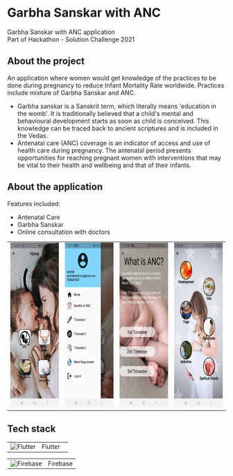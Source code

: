 # Garbha Sanskar with ANC

Garbha Sanskar with ANC application
<br>Part of Hackathon - Solution Challenge 2021

## About the project

An application where women would get knowledge of the practices to be done during pregnancy to reduce Infant Mortality Rate worldwide. Practices include mixture of Garbha Sanskar and ANC.
- Garbha sanskar is a Sanskrit term, which literally means 'education in the womb'. It is traditionally believed that a child's mental and behavioural development starts as soon as child is conceived. This knowledge can be traced back to ancient scriptures and is included in the Vedas.
- Antenatal care (ANC) coverage is an indicator of access and use of health care during pregnancy. The antenatal period presents opportunities for reaching pregnant women with interventions that may be vital to their health and wellbeing and that of their infants.

## About the application

Features included:

- Antenatal Care 
- Garbha Sanskar
- Online consultation with doctors


<table>
  <tr>
    <td><img src = "https://github.com/sarthakvaishnav09/GS21/blob/master/assets/images/Screenshot_20210329-164114.jpg" alt = "LoginPage" width = "180" height = "380"></td>
    <td><img src = "https://github.com/sarthakvaishnav09/GS21/blob/master/assets/images/InkedScreenshot_20210329-162931_LI.jpg" alt = "Stocks" width = "180" height = "380"></td>
    <td><img src = "https://github.com/sarthakvaishnav09/GS21/blob/master/assets/images/Screenshot_20210329-163110.jpg" alt = "StoreList" width = "180" height = "380"></td>
    <td><img src = "https://github.com/sarthakvaishnav09/GS21/blob/master/assets/images/Screenshot_20210326-235014.jpg" alt = "Stocks" width = "180" height = "380"></td>
  </tr>
</table>




## Tech stack

<table>
  <tr>
    <td><img src = "https://cdn.icon-icons.com/icons2/2107/PNG/512/file_type_flutter_icon_130599.png" alt="Flutter" width="50" height="50"></td>
    <td>Flutter &nbsp&nbsp</td>
  </tr>
</table>
<table>
<tr>
    <td><img src = "https://cdn4.iconfinder.com/data/icons/google-i-o-2016/512/google_firebase-2-512.png" alt="Firebase" width="50" height="50"></td>
    <td>Firebase</td>
  </tr>  
</table>
<br>
